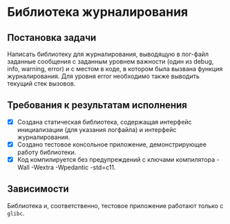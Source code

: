 # Библиотека журналирования
## Постановка задачи
Написать библиотеку для журналирования, выводящую в лог-файл заданные сообщения с заданным уровнем важности (один из debug, info, warning, error) и с местом в коде, в котором была вызвана функция журналирования.
Для уровня error необходимо также выводить текущий стек вызовов.

## Требования к результатам исполнения
- [X] Создана статическая библиотека, содержащая интерфейс инициализации (для указания логфайла) и интерфейс журналирования.
- [X] Создано тестовое консольное приложение, демонстрирующее работу библиотеки.
- [X] Код компилируется без предупреждений с ключами компилятора -Wall -Wextra -Wpedantic -std=c11.

## Зависимости
Библиотека и, соответственно, тестовое приложение работают только с `glibc`.